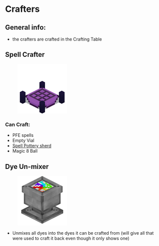 # Crafters

## General info:

* the crafters are crafted in the Crafting Table



## Spell Crafter

<figure><img src="../../.gitbook/assets/spell_crafter.png" alt="Spell Crafter"><figcaption></figcaption></figure>

### Can Craft:

* PFE spells
* Empty Vial
* [Spell Pottery sherd](../pottery-sherds/)
* Magic 8 Ball



## Dye Un-mixer

<figure><img src="../../.gitbook/assets/dye_unmixer.png" alt="Dye Unmixer"><figcaption></figcaption></figure>

* Unmixes all dyes into the dyes it can be crafted from (will give all that were used to craft it back even though it only shows one)
